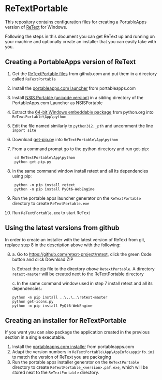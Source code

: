 ReTextPortable
==============
This repository contains configuration files for creating a PortableApps
version of [ReText](https://github.com/retext-project/retext) for Windows.

Following the steps in this document you can get ReText up and running
on your machine and optionally create an installer that you can easily
take with you.


Creating a PortableApps version of ReText
-----------------------------------------

1. Get the [ReTextPortable files][1] from github.com and put them in a
   directory called `ReTextPortable`
2. Install the [portableapps.com launcher][2] from portableapps.com
3. Install [NSIS Portable (unicode version)][3] in a sibling directory of 
   the PortableApps.com Launcher as NSISPortable
4. Extract the [64-bit Windows embeddable package][4] from python.org into
   `ReTextPortable\App\python`
5. Edit the file named similarly to `python312._pth` and uncomment the line `import site` 
6. Download [get-pip.py][5] into
   `ReTextPortable\App\python`
7. From a command prompt go to the python directory and run get-pip:

        cd ReTextPortable\App\python
        python get-pip.py

8. In the same command window install retext and all its dependencies using pip:

        python -m pip install retext
        python -m pip install PyQt6-WebEngine

12. Run the portable apps launcher generator on the `ReTextPortable` directory
    to create `ReTextPortable.exe`
13. Run `ReTextPortable.exe` to start ReText


[1]: https://github.com/Griffon26/ReTextPortable
[2]: http://portableapps.com/apps/development/portableapps.com_launcher
[3]: http://portableapps.com/apps/development/nsis_portable
[4]: https://www.python.org/downloads/windows/
[5]: https://bootstrap.pypa.io/get-pip.py


Using the latest versions from github
-------------------------------------

In order to create an installer with the latest version of ReText from git,
replace step 8 in the description above with the following:

8. a. Go to https://github.com/retext-project/retext, click the green Code button and click Download ZIP
   
   b. Extract the zip file to the directory *above* `RetextPortable`.
      A directory `retext-master` will be created next to the ReTextPortable directory

   c. In the same command window used in step 7 install retext and all its dependencies:

       python -m pip install ..\..\..\retext-master
       python get-icons.py
       python -m pip install PyQt6-WebEngine


Creating an installer for ReTextPortable
----------------------------------------

If you want you can also package the application created in the previous
section in a single executable.

1. Install the [portableapps.com installer][6] from portableapps.com
2. Adapt the version numbers in `ReTextPortable\App\AppInfo\appinfo.ini` to match
   the version of ReText you are packaging
3. Run the portable apps installer generator on the `ReTextPortable` directory
   to create `ReTextPortable_<version>.paf.exe`, which will be stored next to the
   `ReTextPortable` directory.

[6]: http://portableapps.com/apps/development/portableapps.com_installer

